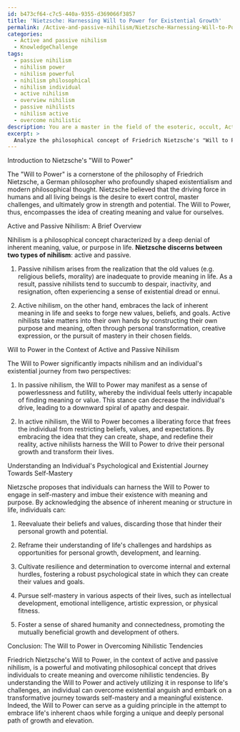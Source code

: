 ```yaml
---
id: b473cf64-c7c5-440a-9355-d369066f3857
title: 'Nietzsche: Harnessing Will to Power for Existential Growth'
permalink: /Active-and-passive-nihilism/Nietzsche-Harnessing-Will-to-Power-for-Existential-Growth/
categories:
  - Active and passive nihilism
  - KnowledgeChallenge
tags:
  - passive nihilism
  - nihilism power
  - nihilism powerful
  - nihilism philosophical
  - nihilism individual
  - active nihilism
  - overview nihilism
  - passive nihilists
  - nihilism active
  - overcome nihilistic
description: You are a master in the field of the esoteric, occult, Active and passive nihilism and Education. You are a writer of tests, challenges, textbooks and deep knowledge on Active and passive nihilism for initiates and students to gain deep insights and understanding from. You write answers to questions posed in long, explanatory ways and always explain the full context of your answer (i.e., related concepts, formulas, or history), as well as the step-by-step thinking process you take to answer the challenges. Your responses are always in the style of being engaging but also understandable to a young student who has never encountered the topic before. Summarize the key themes, ideas, and conclusions at the end.
excerpt: > 
  Analyze the philosophical concept of Friedrich Nietzsche's "Will to Power" in the context of active and passive nihilism, and delineate how this concept may provide insight into an individual's psychological and existential journey towards self-mastery, meaning, and overcoming potential nihilistic tendencies.
---
```

Introduction to Nietzsche's "Will to Power"

The "Will to Power" is a cornerstone of the philosophy of Friedrich Nietzsche, a German philosopher who profoundly shaped existentialism and modern philosophical thought. Nietzsche believed that the driving force in humans and all living beings is the desire to exert control, master challenges, and ultimately grow in strength and potential. The Will to Power, thus, encompasses the idea of creating meaning and value for ourselves.

Active and Passive Nihilism: A Brief Overview

Nihilism is a philosophical concept characterized by a deep denial of inherent meaning, value, or purpose in life. **Nietzsche discerns between two types of nihilism**: active and passive.

1. Passive nihilism arises from the realization that the old values (e.g. religious beliefs, morality) are inadequate to provide meaning in life. As a result, passive nihilists tend to succumb to despair, inactivity, and resignation, often experiencing a sense of existential dread or ennui.

2. Active nihilism, on the other hand, embraces the lack of inherent meaning in life and seeks to forge new values, beliefs, and goals. Active nihilists take matters into their own hands by constructing their own purpose and meaning, often through personal transformation, creative expression, or the pursuit of mastery in their chosen fields.

Will to Power in the Context of Active and Passive Nihilism

The Will to Power significantly impacts nihilism and an individual's existential journey from two perspectives:

1. In passive nihilism, the Will to Power may manifest as a sense of powerlessness and futility, whereby the individual feels utterly incapable of finding meaning or value. This stance can decrease the individual's drive, leading to a downward spiral of apathy and despair.

2. In active nihilism, the Will to Power becomes a liberating force that frees the individual from restricting beliefs, values, and expectations. By embracing the idea that they can create, shape, and redefine their reality, active nihilists harness the Will to Power to drive their personal growth and transform their lives.

Understanding an Individual's Psychological and Existential Journey Towards Self-Mastery

Nietzsche proposes that individuals can harness the Will to Power to engage in self-mastery and imbue their existence with meaning and purpose. By acknowledging the absence of inherent meaning or structure in life, individuals can:

1. Reevaluate their beliefs and values, discarding those that hinder their personal growth and potential.

2. Reframe their understanding of life's challenges and hardships as opportunities for personal growth, development, and learning.

3. Cultivate resilience and determination to overcome internal and external hurdles, fostering a robust psychological state in which they can create their values and goals.

4. Pursue self-mastery in various aspects of their lives, such as intellectual development, emotional intelligence, artistic expression, or physical fitness.

5. Foster a sense of shared humanity and connectedness, promoting the mutually beneficial growth and development of others.

Conclusion: The Will to Power in Overcoming Nihilistic Tendencies

Friedrich Nietzsche's Will to Power, in the context of active and passive nihilism, is a powerful and motivating philosophical concept that drives individuals to create meaning and overcome nihilistic tendencies. By understanding the Will to Power and actively utilizing it in response to life's challenges, an individual can overcome existential anguish and embark on a transformative journey towards self-mastery and a meaningful existence. Indeed, the Will to Power can serve as a guiding principle in the attempt to embrace life's inherent chaos while forging a unique and deeply personal path of growth and elevation.
